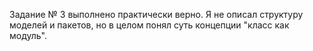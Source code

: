 Задание № 3 выполнено практически верно.
Я не описал структуру моделей и пакетов, но в целом понял суть концепции "класс как модуль".